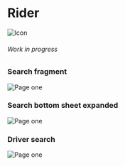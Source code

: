 # Rider
![Icon](https://raw.githubusercontent.com/owlruslan/rider-android-taxi-client/master/icon.png "Icon")
###### Work in progress
### Search fragment
![Page one](https://raw.githubusercontent.com/owlruslan/rider-android-taxi-client/blob/master/screenshots/1.png "Search fragment")
### Search bottom sheet expanded
![Page one](https://raw.githubusercontent.com/owlruslan/rider-android-taxi-client/blob/master/screenshots/2.PNG "Search bottom sheet expanded")
### Driver search
![Page one](https://raw.githubusercontent.com/owlruslan/rider-android-taxi-client/blob/master/screenshots/3.PNG "Driver search")


